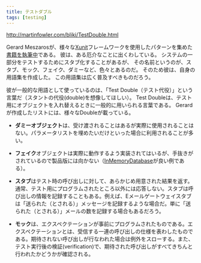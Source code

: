 ```yaml
---
title: テストダブル
tags: [testing]
---
```


http://martinfowler.com/bliki/TestDouble.html





Gerard Meszarosが、様々な[Xunit](http://martinfowler.com/bliki/Xunit.html)フレームワークを使用したパターンを集めた[書籍を執筆中](http://tap.testautomationpatterns.com:8080/Book%20Outline.html)である。
彼は、ある厄介なことに出くわしている。
システムの一部分をテストするためにスタブ化することがあるが、
その名前というのが、スタブ、モック、フェイク、ダミーなど、色々とあるのだ。
そのため彼は、自身の用語集を作成した。
この用語集は広く普及すべきものだろう。



彼が一般的な用語として使っているのは、「Test Double（テスト代役）」という言葉だ（スタントの代役(double)を想像してほしい）。
Test Doubleは、テスト用にオブジェクトを入れ替えるときに一般的に用いられる言葉である。
Gerardが作成したリストには、様々なDoubleが載っている。


* **ダミーオブジェクト**は、受け渡されることはあるが実際に使用されることはない。パラメータリストを埋めたいだけといった場合に利用されることが多い。 

* **フェイク**オブジェクトは実際に動作するよう実装されてはいるが、手抜きがされているので製品版には向かない（[InMemoryDatabase](/InMemoryDatabase)が良い例である）。 

* **スタブ**はテスト時の呼び出しに対して、あらかじめ用意された結果を返す。通常、テスト用にプログラムされたところ以外には応答しない。スタブは呼び出しの情報を記録することもある。例えば、Eメールゲートウェイスタブは「送られた（とされる）」メッセージを記録するような場合だ。単に「送られた（とされる）」メールの数を記録する場合もあるだろう。

* **モック**は、エクスペクテーションが事前にプログラムされたものである。エクスペクテーションとは、受信する一連の呼び出しの仕様を表わしたものである。期待されない呼び出しが行なわれた場合は例外をスローする。また、テスト実行後の検証(verification)で、期待された呼び出しがすべてきちんと行われたかどうかが確認される。 

 
